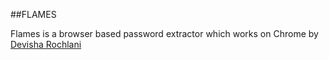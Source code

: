 ##FLAMES

Flames is a browser based password extractor which works on Chrome by [Devisha Rochlani](https://twitter.com/DevishaRochlani)
